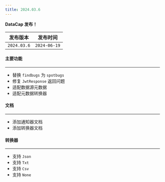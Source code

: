 ```yaml
---
title: 2024.03.6
---
```


**DataCap 发布！**

|    发布版本     |     发布时间     |
|:-----------:|:------------:|
| `2024.03.6` | `2024-06-19` |

#### 主要功能

---

- 替换 `findbugs` 为 `spotbugs`
- 修复 `JwtResponse` 返回问题
- 适配数据源元数据
- 适配元数据转换器

#### 文档

---

- 添加通知器文档
- 添加转换器文档

#### 转换器

---

- 支持 `Json`
- 支持 `Txt`
- 支持 `Csv`
- 支持 `None`
